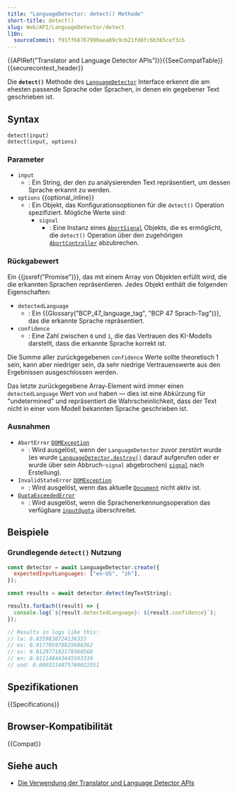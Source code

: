 ```yaml
---
title: "LanguageDetector: detect() Methode"
short-title: detect()
slug: Web/API/LanguageDetector/detect
l10n:
  sourceCommit: f91ff68767990aea89c9cb21fd8fc6b365cef3cb
---
```


{{APIRef("Translator and Language Detector APIs")}}{{SeeCompatTable}}{{securecontext_header}}

Die **`detect()`** Methode des [`LanguageDetector`](/de/docs/Web/API/LanguageDetector) Interface erkennt die am ehesten passende Sprache oder Sprachen, in denen ein gegebener Text geschrieben ist.

## Syntax

```js-nolint
detect(input)
detect(input, options)
```

### Parameter

- `input`
  - : Ein String, der den zu analysierenden Text repräsentiert, um dessen Sprache erkannt zu werden.
- `options` {{optional_inline}}
  - : Ein Objekt, das Konfigurationsoptionen für die `detect()` Operation spezifiziert. Mögliche Werte sind:
    - `signal`
      - : Eine Instanz eines [`AbortSignal`](/de/docs/Web/API/AbortSignal) Objekts, die es ermöglicht, die `detect()` Operation über den zugehörigen [`AbortController`](/de/docs/Web/API/AbortController) abzubrechen.

### Rückgabewert

Ein {{jsxref("Promise")}}, das mit einem Array von Objekten erfüllt wird, die die erkannten Sprachen repräsentieren. Jedes Objekt enthält die folgenden Eigenschaften:

- `detectedLanguage`
  - : Ein {{Glossary("BCP_47_language_tag", "BCP 47 Sprach-Tag")}}, das die erkannte Sprache repräsentiert.
- `confidence`
  - : Eine Zahl zwischen `0` und `1`, die das Vertrauen des KI-Modells darstellt, dass die erkannte Sprache korrekt ist.

Die Summe aller zurückgegebenen `confidence` Werte sollte theoretisch 1 sein, kann aber niedriger sein, da sehr niedrige Vertrauenswerte aus den Ergebnissen ausgeschlossen werden.

Das letzte zurückgegebene Array-Element wird immer einen `detectedLanguage` Wert von `und` haben — dies ist eine Abkürzung für "undetermined" und repräsentiert die Wahrscheinlichkeit, dass der Text nicht in einer vom Modell bekannten Sprache geschrieben ist.

### Ausnahmen

- `AbortError` [`DOMException`](/de/docs/Web/API/DOMException)
  - : Wird ausgelöst, wenn der `LanguageDetector` zuvor zerstört wurde (es wurde [`LanguageDetector.destroy()`](/de/docs/Web/API/LanguageDetector/destroy) darauf aufgerufen oder er wurde über sein Abbruch-`signal` abgebrochen) [`signal`](/de/docs/Web/API/LanguageDetector/create_static#signal) nach Erstellung).
- `InvalidStateError` [`DOMException`](/de/docs/Web/API/DOMException)
  - : Wird ausgelöst, wenn das aktuelle [`Document`](/de/docs/Web/API/Document) nicht aktiv ist.
- [`QuotaExceededError`](/de/docs/Web/API/QuotaExceededError)
  - : Wird ausgelöst, wenn die Sprachenerkennungsoperation das verfügbare [`inputQuota`](/de/docs/Web/API/LanguageDetector/inputQuota) überschreitet.

## Beispiele

### Grundlegende `detect()` Nutzung

```js
const detector = await LanguageDetector.create({
  expectedInputLanguages: ["en-US", "zh"],
});

const results = await detector.detect(myTextString);

results.forEach((result) => {
  console.log(`${result.detectedLanguage}: ${result.confidence}`);
});

// Results in logs like this:
// la: 0.8359838724136353
// es: 0.017705978825688362
// sv: 0.012977192178368568
// en: 0.011148443445563316
// und: 0.0003214875760022551
```

## Spezifikationen

{{Specifications}}

## Browser-Kompatibilität

{{Compat}}

## Siehe auch

- [Die Verwendung der Translator und Language Detector APIs](/de/docs/Web/API/Translator_and_Language_Detector_APIs/Using)
